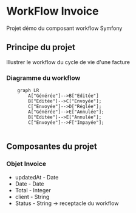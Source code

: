 # WorkFlow Invoice

Projet démo du composant workflow Symfony

## Principe du projet

Illustrer le workflow du cycle de vie d'une facture

### Diagramme du workflow
```mermaid
    graph LR
        A["Générée"]-->B["Editée"]
        B["Editée"]-->C["Envoyée"];
        C["Envoyée"]-->D["Réglée"];
        A["Générée"]-->E["Annulée"];
        B["Editée"]-->E["Annulée"];
        C["Envoyée"]-->F["Impayée"];
        
```

## Composantes du projet

### Objet Invoice

 - updatedAt - Date
 - Date - Date
 - Total - Integer
 - client - String
 - Status - String -> receptacle du workflow



